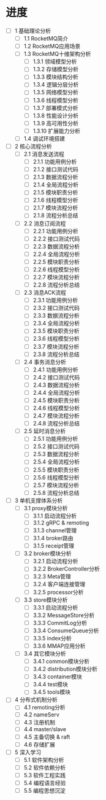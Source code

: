 # 进度
- [ ] 1 基础理论分析
    - [ ] 1.1 RocketMQ简介
    - [ ] 1.2 RocketMQ应用场景
    - [ ] 1.3 RocketMQ十维架构分析
        - [ ] 1.3.1 领域模型分析
        - [ ] 1.3.2 存储模型分析
        - [ ] 1.3.3 模块结构分析
        - [ ] 1.3.4 逻辑分层分析
        - [ ] 1.3.5 网络模型分析
        - [ ] 1.3.6 线程模型分析
        - [ ] 1.3.7 部署模式分析
        - [ ] 1.3.8 性能设计分析
        - [ ] 1.3.9 高可用性分析
        - [ ] 1.3.10 扩展能力分析
    - [ ] 1.4 调试环境搭建
- [ ] 2 核心流程分析
    - [ ] 2.1 消息发送流程
        - [ ] 2.1.1 功能用例分析
        - [ ] 2.1.2 接口测试代码
        - [ ] 2.1.3 数据流程分析
        - [ ] 2.1.4 全局流程分析
        - [ ] 2.1.5 模块职责分析
        - [ ] 2.1.6 线程模型分析
        - [ ] 2.1.7 模块流程分析
        - [ ] 2.1.8 流程分析总结
    - [ ] 2.2 消息订阅流程
        - [ ] 2.2.1 功能用例分析
        - [ ] 2.2.2 接口测试代码
        - [ ] 2.2.3 数据流程分析
        - [ ] 2.2.4 全局流程分析
        - [ ] 2.2.5 模块职责分析
        - [ ] 2.2.6 线程模型分析
        - [ ] 2.2.7 模块流程分析
        - [ ] 2.2.8 流程分析总结
    - [ ] 2.3 消息ACK流程
        - [ ] 2.3.1 功能用例分析
        - [ ] 2.3.2 接口测试代码
        - [ ] 2.3.3 数据流程分析
        - [ ] 2.3.4 全局流程分析
        - [ ] 2.3.5 模块职责分析
        - [ ] 2.3.6 线程模型分析
        - [ ] 2.3.7 模块流程分析
        - [ ] 2.3.8 流程分析总结
    - [ ] 2.4 事务消息分析
        - [ ] 2.4.1 功能用例分析
        - [ ] 2.4.2 接口测试代码
        - [ ] 2.4.3 数据流程分析
        - [ ] 2.4.4 全局流程分析
        - [ ] 2.4.5 模块职责分析
        - [ ] 2.4.6 线程模型分析
        - [ ] 2.4.7 模块流程分析
        - [ ] 2.4.8 流程分析总结
    - [ ] 2.5 延时消息分析
        - [ ] 2.5.1 功能用例分析
        - [ ] 2.5.2 接口测试代码
        - [ ] 2.5.3 数据流程分析
        - [ ] 2.5.4 全局流程分析
        - [ ] 2.5.5 模块职责分析
        - [ ] 2.5.6 线程模型分析
        - [ ] 2.5.7 模块流程分析
        - [ ] 2.5.8 流程分析总结
- [ ] 3 单机支撑体系分析
    - [ ] 3.1 proxy模块分析
        - [ ] 3.1.1 启动流程分析
        - [ ] 3.1.2 gRPC & remoting
        - [ ] 3.1.3 channel管理
        - [ ] 3.1.4 broker路由
        - [ ] 3.1.5 receipt管理
    - [ ] 3.2 broker模块分析
        - [ ] 3.2.1 启动流程分析
        - [ ] 3.2.2 BrokerController分析
        - [ ] 3.2.3 Meta管理
        - [ ] 3.2.4 客户端连接管理
        - [ ] 3.2.5 processor分析
    - [ ] 3.3 store模块分析
        - [ ] 3.3.1 启动流程分析
        - [ ] 3.3.2 MessageStore分析
        - [ ] 3.3.3 CommitLog分析
        - [ ] 3.3.4 ConsumeQueue分析
        - [ ] 3.3.5 index分析
        - [ ] 3.3.6 MMAP应用分析
    - [ ] 3.4 其它模块分析
        - [ ] 3.4.1 common模块分析
        - [ ] 3.4.2 distribution模块分析
        - [ ] 3.4.3 container模块
        - [ ] 3.4.4 test模块
        - [ ] 3.4.5 tools模块
- [ ] 4 分布式机制分析
    - [ ] 4.1 remoting分析
    - [ ] 4.2 nameServ
    - [ ] 4.3 注册机制
    - [ ] 4.4 master/slave
    - [ ] 4.5 主备切换 & raft
    - [ ] 4.6 存储扩展
- [ ] 5 深入学习
    - [ ] 5.1 软件架构分析
    - [ ] 5.2 软件依赖分析
    - [ ] 5.3 软件工程实践
    - [ ] 5.4 编程语言经验
    - [ ] 5.5 编程思想沉淀
